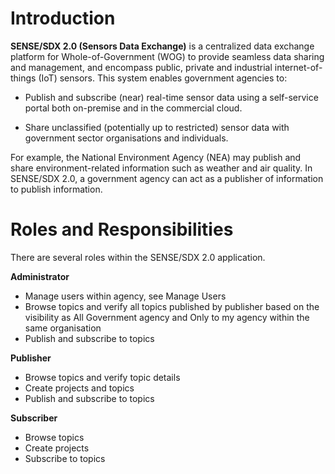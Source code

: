 # Introduction


**SENSE/SDX 2.0 (Sensors Data Exchange)** is a centralized data exchange platform for Whole-of-Government (WOG) to provide seamless data sharing and management, and encompass public, private and industrial internet-of-things (IoT) sensors.
This system enables government agencies to:

- Publish and subscribe (near) real-time sensor data using a self-service portal both on-premise and in the commercial cloud.

- Share unclassified (potentially up to restricted) sensor data with government sector organisations and individuals.

For example, the National Environment Agency (NEA) may publish and share environment-related information such as weather and air quality. In SENSE/SDX 2.0, a government agency can act as a publisher of information to publish information.

# Roles and Responsibilities

There are several roles within the SENSE/SDX 2.0 application.

**Administrator**

- Manage users within agency, see Manage Users
- Browse topics and verify all topics published by publisher based on the visibility as All Government agency and Only to my agency within the same organisation
- Publish and subscribe to topics

**Publisher**

- Browse topics and verify topic details
- Create projects and topics
- Publish and subscribe to topics

**Subscriber**

- Browse topics 
- Create projects
- Subscribe to topics

